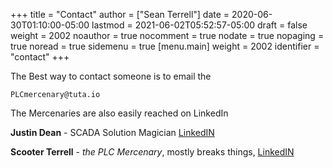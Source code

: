 +++
title = "Contact"
author = ["Sean Terrell"]
date = 2020-06-30T01:10:00-05:00
lastmod = 2021-06-02T05:52:57-05:00
draft = false
weight = 2002
noauthor = true
nocomment = true
nodate = true
nopaging = true
noread = true
sidemenu = true
[menu.main]
  weight = 2002
  identifier = "contact"
+++

The Best way to contact someone is to email the

`PLCmercenary@tuta.io`

The Mercenaries are also easily reached on LinkedIn

****Justin Dean**** - SCADA Solution Magician [LinkedIN](https://www.linkedin.com/in/justin-dean-95532b18/)

****Scooter Terrell**** - _the PLC Mercenary_, mostly breaks things, [LinkedIN](https://www.linkedin.com/in/sean-terrell-1837a312/)
